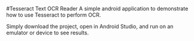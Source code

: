 #Tesseract Text OCR Reader
A simple android application to demonstrate how to use Tesseract to perform OCR. 

Simply download the project, open in Android Studio, and run on an emulator or device to see results.
